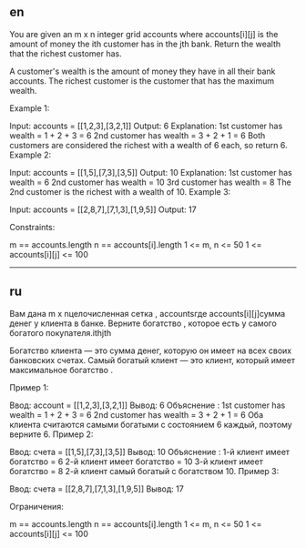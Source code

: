 ## en

You are given an m x n integer grid accounts where accounts[i][j] is the amount of money the i​​​​​​​​​​​th​​​​ customer has in the j​​​​​​​​​​​th​​​​ bank. Return the wealth that the richest customer has.

A customer's wealth is the amount of money they have in all their bank accounts. The richest customer is the customer that has the maximum wealth.

Example 1:

Input: accounts = [[1,2,3],[3,2,1]]
Output: 6
Explanation:
1st customer has wealth = 1 + 2 + 3 = 6
2nd customer has wealth = 3 + 2 + 1 = 6
Both customers are considered the richest with a wealth of 6 each, so return 6.
Example 2:

Input: accounts = [[1,5],[7,3],[3,5]]
Output: 10
Explanation:
1st customer has wealth = 6
2nd customer has wealth = 10
3rd customer has wealth = 8
The 2nd customer is the richest with a wealth of 10.
Example 3:

Input: accounts = [[2,8,7],[7,1,3],[1,9,5]]
Output: 17

Constraints:

m == accounts.length
n == accounts[i].length
1 <= m, n <= 50
1 <= accounts[i][j] <= 100

---

## ru

Вам дана m x nцелочисленная сетка , accountsгде accounts[i][j]сумма денег у клиента в банке. Верните богатство , которое есть у самого богатого покупателя.i​​​​​​​​​​​th​​​​j​​​​​​​​​​​th

Богатство клиента — это сумма денег, которую он имеет на всех своих банковских счетах. Самый богатый клиент — это клиент, который имеет максимальное богатство .

Пример 1:

Ввод: account = [[1,2,3],[3,2,1]]
Вывод: 6
Объяснение :
1st customer has wealth = 1 + 2 + 3 = 6
2nd customer has wealth = 3 + 2 + 1 = 6
Оба клиента считаются самыми богатыми с состоянием 6 каждый, поэтому верните 6.
Пример 2:

Ввод: счета = [[1,5],[7,3],[3,5]]
Вывод: 10
Объяснение :
1-й клиент имеет богатство = 6
2-й клиент имеет богатство = 10
3-й клиент имеет богатство = 8
2-й клиент самый богатый с богатством 10.
Пример 3:

Ввод: счета = [[2,8,7],[7,1,3],[1,9,5]]
Вывод: 17

Ограничения:

m == accounts.length
n == accounts[i].length
1 <= m, n <= 50
1 <= accounts[i][j] <= 100
